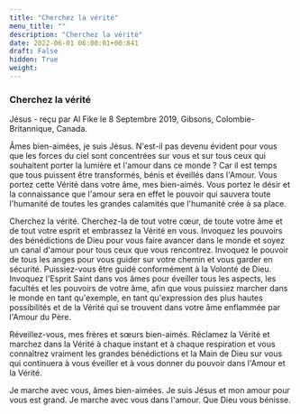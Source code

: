 ```yaml
---
title: "Cherchez la vérité"
menu_title: ""
description: "Cherchez la vérité"
date: 2022-06-01 06:00:01+00:841
draft: False
hidden: True
weight:
---
```

### Cherchez la vérité

Jésus - reçu par Al Fike le 8 Septembre 2019, Gibsons, Colombie-Britannique, Canada.

Âmes bien-aimées, je suis Jésus. N'est-il pas devenu évident pour vous que les forces du ciel sont concentrées sur vous et sur tous ceux qui souhaitent porter la lumière et l'amour dans ce monde ? Car il est temps que tous puissent être transformés, bénis et éveillés dans l'Amour. Vous portez cette Vérité dans votre âme, mes bien-aimés. Vous portez le désir et la connaissance que l'amour sera en effet le pouvoir qui sauvera toute l'humanité de toutes les grandes calamités que l'humanité crée à sa place.

Cherchez la vérité. Cherchez-la de tout votre cœur, de toute votre âme et de tout votre esprit et embrassez la Vérité en vous. Invoquez les pouvoirs des bénédictions de Dieu pour vous faire avancer dans le monde et soyez un canal d'amour pour tous ceux que vous rencontrez. Invoquez le pouvoir de tous les anges pour vous guider sur votre chemin et vous garder en sécurité. Puissiez-vous être guidé conformément à la Volonté de Dieu. Invoquez l'Esprit Saint dans vos âmes pour éveiller tous les aspects, les facultés et les pouvoirs de votre âme, afin que vous puissiez marcher dans le monde en tant qu'exemple, en tant qu'expression des plus hautes possibilités et de la Vérité qui se trouvent dans votre âme enflammée par l'Amour du Père.

Réveillez-vous, mes frères et sœurs bien-aimés. Réclamez la Vérité et marchez dans la Vérité à chaque instant et à chaque respiration et vous connaîtrez vraiment les grandes bénédictions et la Main de Dieu sur vous qui continuera à vous éveiller et à vous donner du pouvoir dans l'Amour et la Vérité.

Je marche avec vous, âmes bien-aimées. Je suis Jésus et mon amour pour vous est grand. Je marche avec vous dans l'amour. Que Dieu vous bénisse.
